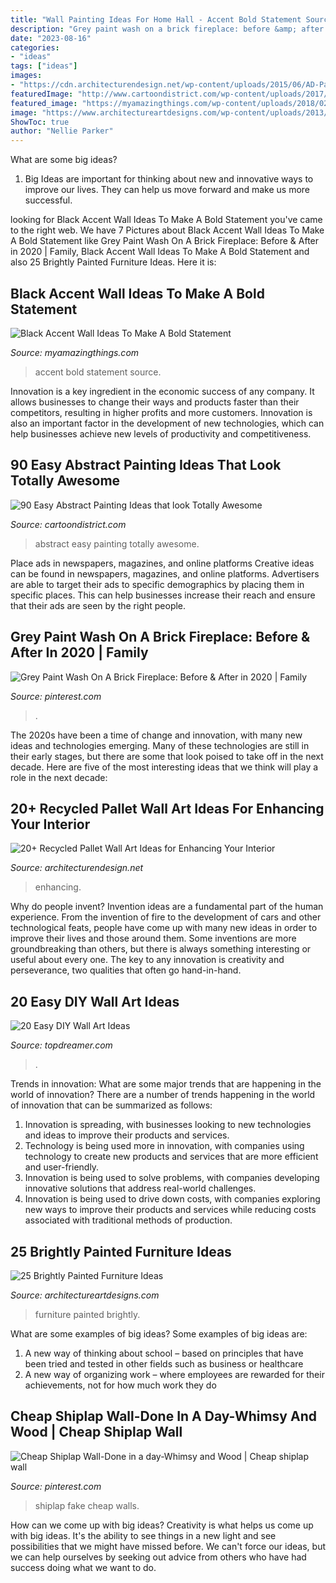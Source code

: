 ```yaml
---
title: "Wall Painting Ideas For Home Hall - Accent Bold Statement Source"
description: "Grey paint wash on a brick fireplace: before &amp; after in 2020"
date: "2023-08-16"
categories:
- "ideas"
tags: ["ideas"]
images:
- "https://cdn.architecturendesign.net/wp-content/uploads/2015/06/AD-Pallet-Wall-Art-9.jpg"
featuredImage: "http://www.cartoondistrict.com/wp-content/uploads/2017/06/Easy-Abstract-Painting-Ideas00015-1.jpg"
featured_image: "https://myamazingthings.com/wp-content/uploads/2018/02/black-accent-wall-3.jpg"
image: "https://www.architectureartdesigns.com/wp-content/uploads/2013/06/253-630x942.jpg"
ShowToc: true
author: "Nellie Parker"
---
```



What are some big ideas?
1. Big Ideas are important for thinking about new and innovative ways to improve our lives. They can help us move forward and make us more successful.

	

		
looking for Black Accent Wall Ideas To Make A Bold Statement you've came to the right web. We have 7 Pictures about Black Accent Wall Ideas To Make A Bold Statement like Grey Paint Wash On A Brick Fireplace: Before &amp; After in 2020 | Family, Black Accent Wall Ideas To Make A Bold Statement and also 25 Brightly Painted Furniture Ideas. Here it is:
		
    
## Black Accent Wall Ideas To Make A Bold Statement

<img loading=lazy src="https://myamazingthings.com/wp-content/uploads/2018/02/black-accent-wall-3.jpg" onerror="this.onerror=null;this.src='https://tse1.mm.bing.net/th?id=OIP.e0FLprZHkTWKFTAAMMzjTwHaLH&amp;pid=15.1';" alt="Black Accent Wall Ideas To Make A Bold Statement">

_Source: myamazingthings.com_

>accent bold statement source. 

	

Innovation is a key ingredient in the economic success of any company. It allows businesses to change their ways and products faster than their competitors, resulting in higher profits and more customers. Innovation is also an important factor in the development of new technologies, which can help businesses achieve new levels of productivity and competitiveness.

    
## 90 Easy Abstract Painting Ideas That Look Totally Awesome

<img loading=lazy src="http://www.cartoondistrict.com/wp-content/uploads/2017/06/Easy-Abstract-Painting-Ideas00015-1.jpg" onerror="this.onerror=null;this.src='https://tse2.mm.bing.net/th?id=OIP.7n49ygCZCDJ7eYvFfbiJMQHaLT&amp;pid=15.1';" alt="90 Easy Abstract Painting Ideas that look Totally Awesome">

_Source: cartoondistrict.com_

>abstract easy painting totally awesome. 

	

Place ads in newspapers, magazines, and online platforms
Creative ideas can be found in newspapers, magazines, and online platforms. Advertisers are able to target their ads to specific demographics by placing them in specific places. This can help businesses increase their reach and ensure that their ads are seen by the right people.

    
## Grey Paint Wash On A Brick Fireplace: Before &amp; After In 2020 | Family

<img loading=lazy src="https://i.pinimg.com/736x/c3/fb/ac/c3fbac239d41dc7812bea399b0c6a534.jpg" onerror="this.onerror=null;this.src='https://tse2.mm.bing.net/th?id=OIP.FoLBaP2GYEBde5mY4llqigHaJ3&amp;pid=15.1';" alt="Grey Paint Wash On A Brick Fireplace: Before &amp; After in 2020 | Family">

_Source: pinterest.com_

>. 

	

The 2020s have been a time of change and innovation, with many new ideas and technologies emerging. Many of these technologies are still in their early stages, but there are some that look poised to take off in the next decade. Here are five of the most interesting ideas that we think will play a role in the next decade:

    
## 20+ Recycled Pallet Wall Art Ideas For Enhancing Your Interior

<img loading=lazy src="https://cdn.architecturendesign.net/wp-content/uploads/2015/06/AD-Pallet-Wall-Art-9.jpg" onerror="this.onerror=null;this.src='https://tse1.mm.bing.net/th?id=OIP.xZGMJb9Zy_pKMOJAJpu9VgHaLH&amp;pid=15.1';" alt="20+ Recycled Pallet Wall Art Ideas for Enhancing Your Interior">

_Source: architecturendesign.net_

>enhancing. 

	

Why do people invent?
Invention ideas are a fundamental part of the human experience. From the invention of fire to the development of cars and other technological feats, people have come up with many new ideas in order to improve their lives and those around them. Some inventions are more groundbreaking than others, but there is always something interesting or useful about every one. The key to any innovation is creativity and perseverance, two qualities that often go hand-in-hand.

    
## 20 Easy DIY Wall Art Ideas

<img loading=lazy src="https://www.topdreamer.com/wp-content/uploads/2013/07/circle-tag-wall-art.jpg" onerror="this.onerror=null;this.src='https://tse1.mm.bing.net/th?id=OIP.P0WXTUoMF5iK2n8Ysvp8zQHaPM&amp;pid=15.1';" alt="20 Easy DIY Wall Art Ideas">

_Source: topdreamer.com_

>. 

	

Trends in innovation: What are some major trends that are happening in the world of innovation?
There are a number of trends happening in the world of innovation that can be summarized as follows: 
1. Innovation is spreading, with businesses looking to new technologies and ideas to improve their products and services. 
2. Technology is being used more in innovation, with companies using technology to create new products and services that are more efficient and user-friendly. 
3. Innovation is being used to solve problems, with companies developing innovative solutions that address real-world challenges. 
4. Innovation is being used to drive down costs, with companies exploring new ways to improve their products and services while reducing costs associated with traditional methods of production.

    
## 25 Brightly Painted Furniture Ideas

<img loading=lazy src="https://www.architectureartdesigns.com/wp-content/uploads/2013/06/253-630x942.jpg" onerror="this.onerror=null;this.src='https://tse3.mm.bing.net/th?id=OIP.sDEQrrEc9YdJ9UsCdI0XQwHaLE&amp;pid=15.1';" alt="25 Brightly Painted Furniture Ideas">

_Source: architectureartdesigns.com_

>furniture painted brightly. 

	

What are some examples of big ideas?
Some examples of big ideas are: 
1. A new way of thinking about school – based on principles that have been tried and tested in other fields such as business or healthcare
2. A new way of organizing work – where employees are rewarded for their achievements, not for how much work they do

    
## Cheap Shiplap Wall-Done In A Day-Whimsy And Wood | Cheap Shiplap Wall

<img loading=lazy src="https://i.pinimg.com/736x/96/da/8f/96da8fc1e93e1b33f04fbda38b17448c.jpg" onerror="this.onerror=null;this.src='https://tse3.mm.bing.net/th?id=OIP.5Bbx1RxEvA8-BOIg33Ai2QAAAA&amp;pid=15.1';" alt="Cheap Shiplap Wall-Done in a day-Whimsy and Wood | Cheap shiplap wall">

_Source: pinterest.com_

>shiplap fake cheap walls. 

	

How can we come up with big ideas?
Creativity is what helps us come up with big ideas. It's the ability to see things in a new light and see possibilities that we might have missed before. We can't force our ideas, but we can help ourselves by seeking out advice from others who have had success doing what we want to do.

